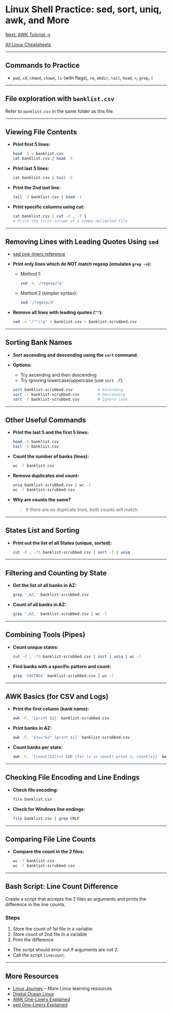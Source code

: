 # Linux Shell Practice: sed, sort, uniq, awk, and More

[Next: AWK Tutorial →](tools_awk.md)

[All Linux Cheatsheets](http://www.nixtutor.com/linux/all-the-best-linux-cheat-sheets/)

---

## Commands to Practice

- `pwd`, `cd`, `chmod`, `chown`, `ls` (with flags), `rm`, `mkdir`, `tail`, `head`, `<`, `grep`, `|`

---

## File exploration with `banklist.csv`

Refer to `banklist.csv` in the same folder as this file.

---

## Viewing File Contents

- **Print first 5 lines:**

  ```sh
  head -5 < banklist.csv
  cat banklist.csv | head -5
  ```

- **Print last 5 lines:**

  ```sh
  cat banklist.csv | tail -5
  ```

- **Print the 2nd last line:**

  ```sh
  tail -2 banklist.csv | head -1
  ```

- **Print specific columns using cut:**

  ```sh
  cat banklist.csv | cut -d , -f 1
  # Print the first column of a comma delimited file
  ```

---

## Removing Lines with Leading Quotes Using `sed`

- [sed one-liners reference](http://sed.sourceforge.net/sed1line.txt)
- **Print only lines which do NOT match regexp (emulates `grep -v`):**
  - Method 1:

    ```sh
    sed -n '/regexp/!p'
    ```

  - Method 2 (simpler syntax):

    ```sh
    sed '/regexp/d'
    ```

- **Remove all lines with leading quotes (`^"`):**

  ```sh
  sed -n '/^"/!p' < banklist.csv > banklist-scrubbed.csv
  ```

---

## Sorting Bank Names

- **Sort ascending and descending using the `sort` command.**
- **Options:**
  - Try ascending and then descending
  - Try ignoring lowercase/uppercase (use `sort -f`)

  ```sh
  sort banklist-scrubbed.csv           # Ascending
  sort -r banklist-scrubbed.csv        # Descending
  sort -f banklist-scrubbed.csv        # Ignore case
  ```

---

## Other Useful Commands

- **Print the last 5 and the first 5 lines:**

  ```sh
  head -5 banklist.csv
  tail -5 banklist.csv
  ```

- **Count the number of banks (lines):**

  ```sh
  wc -l banklist.csv
  ```

- **Remove duplicates and count:**

  ```sh
  uniq banklist-scrubbed.csv | wc -l
  wc -l banklist-scrubbed.csv
  ```

- **Why are counts the same?**

  > If there are no duplicate lines, both counts will match.

---

## States List and Sorting

- **Print out the list of all States (unique, sorted):**

  ```sh
  cut -d , -f3 banklist-scrubbed.csv | sort -f | uniq
  ```

---

## Filtering and Counting by State

- **Get the list of all banks in AZ:**

  ```sh
  grep ',AZ,' banklist-scrubbed.csv
  ```

- **Count of all banks in AZ:**

  ```sh
  grep ',AZ,' banklist-scrubbed.csv | wc -l
  ```

---

## Combining Tools (Pipes)

- **Count unique states:**

  ```sh
  cut -d , -f3 banklist-scrubbed.csv | sort | uniq | wc -l
  ```

- **Find banks with a specific pattern and count:**

  ```sh
  grep 'SAVINGS' banklist-scrubbed.csv | wc -l
  ```

---

## AWK Basics (for CSV and Logs)

- **Print the first column (bank name):**

  ```sh
  awk -F, '{print $1}' banklist-scrubbed.csv
  ```

- **Print banks in AZ:**

  ```sh
  awk -F, '$3=="AZ" {print $1}' banklist-scrubbed.csv
  ```

- **Count banks per state:**

  ```sh
  awk -F, '{count[$3]++} END {for (s in count) print s, count[s]}' banklist-scrubbed.csv | sort
  ```

---

## Checking File Encoding and Line Endings

- **Check file encoding:**

  ```sh
  file banklist.csv
  ```

- **Check for Windows line endings:**

  ```sh
  file banklist.csv | grep CRLF
  ```

---

## Comparing File Line Counts

- **Compare the count in the 2 files:**

  ```sh
  wc -l banklist.csv
  wc -l banklist-scrubbed.csv
  ```

---

## Bash Script: Line Count Difference

Create a script that accepts the 2 files as arguments and prints the difference in the line counts.

### Steps

1. Store the count of 1st file in a variable
2. Store count of 2nd file in a variable
3. Print the difference

- The script should error out if arguments are not 2.
- Call the script `linecount`.

---

## More Resources

- [Linux Journey](https://linuxjourney.com/) – More Linux learning resources
- [Digital Ocean Linux](https://www.digitalocean.com/community/tags/linux-basics)
- [AWK One-Liners Explained](https://catonmat.net/awk-one-liners-explained-part-one)
- [sed One-Liners Explained](https://catonmat.net/sed-one-liners-explained-part-one)